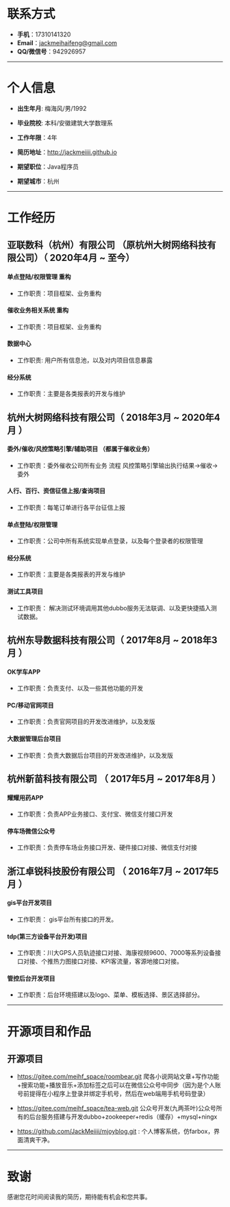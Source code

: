 # 联系方式

- __手机__：17310141320
- __Email__：jackmeihaifeng@gmail.com
- __QQ/微信号__：942926957

---

# 个人信息

 - __出生年月__: 梅海风/男/1992
 - __毕业院校__: 本科/安徽建筑大学数理系 
 - __工作年限__：4年
 - __简历地址__：http://jackmeiiii.github.io  

 - __期望职位__：Java程序员
 - __期望城市__：杭州

---

# 工作经历

## 亚联数科（杭州）有限公司 （原杭州大树网络科技有限公司）（ 2020年4月 ~ 至今）

#### 单点登陆/权限管理 重构
- 工作职责：项目框架、业务重构

#### 催收业务相关系统 重构
- 工作职责：项目框架、业务重构

#### 数据中心 
- 工作职责: 用户所有信息池，以及对内项目信息暴露

#### 经分系统
- 工作职责：主要是各类报表的开发与维护

## 杭州大树网络科技有限公司（ 2018年3月 ~ 2020年4月 ）

#### 委外/催收/风控策略引擎/辅助项目 （都属于催收业务）
- 工作职责：委外催收公司所有业务 流程 风控策略引擎输出执行结果->催收->委外

#### 人行、百行、资信征信上报/查询项目
- 工作职责：每笔订单进行各平台征信上报

#### 单点登陆/权限管理 
- 工作职责：公司中所有系统实现单点登录，以及每个登录者的权限管理

#### 经分系统
- 工作职责：主要是各类报表的开发与维护

#### 测试工具项目
- 工作职责： 解决测试环境调用其他dubbo服务无法联调、以及更快捷插入测试数据。

## 杭州东导数据科技有限公司（ 2017年8月 ~ 2018年3月 ）

#### OK学车APP 
- 工作职责：负责支付、以及一些其他功能的开发

#### PC/移动官网项目
- 工作职责：负责官网项目的开发改进维护，以及发版

#### 大数据管理后台项目 
- 工作职责：负责大数据后台项目的开发改进维护，以及发版
 
## 杭州新苗科技有限公司 （ 2017年5月 ~ 2017年8月 ）

#### 耀耀用药APP
- 工作职责：负责APP业务接口、支付宝、微信支付接口开发
 
#### 停车场微信公众号
- 工作职责：负责停车场业务接口开发、硬件接口对接、微信支付对接

 
## 浙江卓锐科技股份有限公司 （ 2016年7月 ~ 2017年5月 ）

#### gis平台开发项目 
- 工作职责： gis平台所有接口的开发。

#### tdp(第三方设备平台开发)项目 
- 工作职责：川大GPS人员轨迹接口对接、海康视频9600、7000等系列设备接口对接、个推热力图接口对接、KPI客流量，客源地接口对接。

#### 管控后台开发项目
- 工作职责：后台环境搭建以及logo、菜单、模板选择、景区选择部分。

---
# 开源项目和作品
## 开源项目
- https://gitee.com/meihf_space/roombear.git
  爬各小说网站文章+写作功能+搜索功能+播放音乐+添加标签之后可以在微信公众号中同步（因为是个人账号前提得在小程序上登录并绑定手机号，然后在web端用手机号码登录）
- https://gitee.com/meihf_space/tea-web.git
  公众号开发(九两茶叶)公众号所有的后台服务搭建与开发dubbo+zookeeper+redis（缓存）+mysql+ningx

- https://github.com/JackMeiiii/mjoyblog.git : 个人博客系统，仿farbox，界面清爽干净。

---

# 致谢
感谢您花时间阅读我的简历，期待能有机会和您共事。
